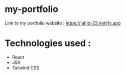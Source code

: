 # my-portfolio

Link to my portfolio website : https://jahid-23.netlify.app

# Technologies used :

- React
- JSX
- Tailwind CSS

